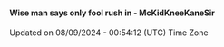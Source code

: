 #### Wise man says only fool rush in - McKidKneeKaneSir
Updated on 08/09/2024 - 00:54:12 (UTC) Time Zone
